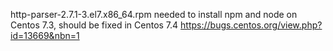 http-parser-2.7.1-3.el7.x86_64.rpm needed to install npm and node on Centos 7.3, should be fixed in Centos 7.4
https://bugs.centos.org/view.php?id=13669&nbn=1
